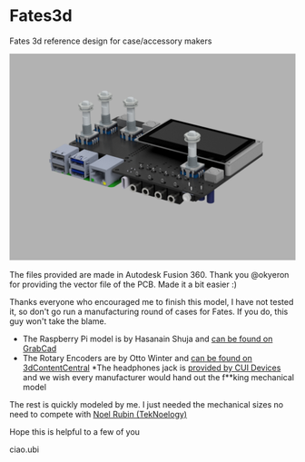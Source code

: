 # Fates3d
Fates 3d reference design for case/accessory makers

![quick render](img/Fates_render.png)

The files provided are made in Autodesk Fusion 360.
Thank you @okyeron for providing the vector file of the PCB. Made it a bit easier :)

Thanks everyone who encouraged me to finish this model, I have not tested it, so don't go run a manufacturing round of cases for Fates.
If you do, this guy won't take the blame.

* The Raspberry Pi model is by Hasanain Shuja and [can be found on GrabCad](https://grabcad.com/library/raspberry-pi-4-model-b-1)
* The Rotary Encoders are by Otto Winter and [can be found on 3dContentCentral](https://www.3dcontentcentral.com/Download-Model.aspx?catalogid=171&id=415657)
*The headphones jack is [provided by CUI Devices](https://www.cuidevices.com/product/resource/digikey3dmodel/sj1-3524ng) and we wish every manufacturer would hand out the f**king mechanical model

The rest is quickly modeled by me. I just needed the mechanical sizes no need to compete with [Noel Rubin (TekNoelogy)](https://www.instagram.com/teknoelogy/)

Hope this is helpful to a few of you

ciao.ubi
